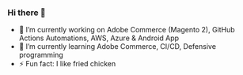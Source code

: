 ### Hi there 👋

- 🔭 I’m currently working on Adobe Commerce (Magento 2), GitHub Actions Automations, AWS, Azure & Android App 
- 🌱 I’m currently learning Adobe Commerce, CI/CD, Defensive programming
- ⚡ Fun fact: I like fried chicken


<!--
**asrindayananda/asrindayananda** is a ✨ _special_ ✨ repository because its `README.md` (this file) appears on your GitHub profile.

Here are some ideas to get you started:

- 🔭 I’m currently working on ...
- 🌱 I’m currently learning ...
- 👯 I’m looking to collaborate on ...
- 🤔 I’m looking for help with ...
- 💬 Ask me about ...
- 📫 How to reach me: ...
- 😄 Pronouns: ...
- ⚡ Fun fact: ...
-->
